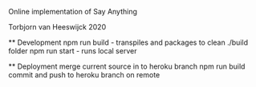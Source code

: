 Online implementation of Say Anything

Torbjorn van Heeswijck 2020

** Development
npm run build - transpiles and packages to clean ./build folder
npm run start - runs local server

** Deployment
merge current source in to heroku branch
npm run build
commit and push to heroku branch on remote
